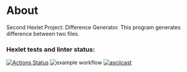 # About
Second Hexlet Project: Difference Generator.
This program generates difference between two files.

### Hexlet tests and linter status:
[![Actions Status](https://github.com/IoninMark/python-project-lvl2/workflows/hexlet-check/badge.svg)](https://github.com/IoninMark/python-project-lvl2/actions)
![example workflow](https://github.com/IoninMark/python-project-lvl2/actions/workflows/lint-test.yml/badge.svg)
[![asciicast](https://asciinema.org/a/461025.svg)](https://asciinema.org/a/461025)